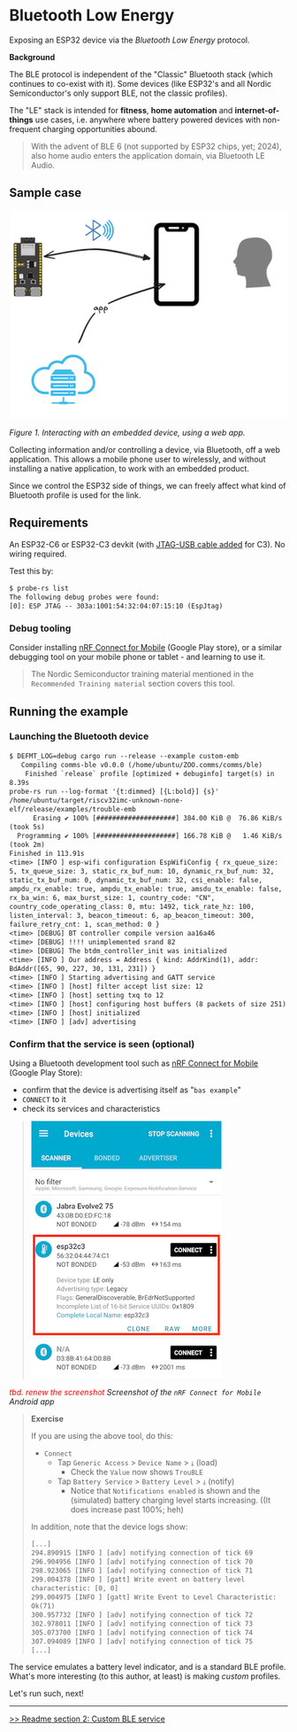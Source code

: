 # Bluetooth Low Energy

Exposing an ESP32 device via the *Bluetooth Low Energy* protocol.

**Background**

The BLE protocol is independent of the "Classic" Bluetooth stack (which continues to co-exist with it). Some devices (like ESP32's and all Nordic Semiconductor's only support BLE, not the classic profiles).

The "LE" stack is intended for **fitness**, **home automation** and **internet-of-things** use cases, i.e. anywhere where battery powered devices with non-frequent charging opportunities abound.

>With the advent of BLE 6 (not supported by ESP32 chips, yet; 2024), also home audio enters the application domain, via Bluetooth LE Audio.

## Sample case

![](.images/bluetooth-human-app-80%.png)

*Figure 1. Interacting with an embedded device, using a web app.*

Collecting information and/or controlling a device, via Bluetooth, off a web application. This allows a mobile phone user to wirelessly, and without installing a native application, to work with an embedded product.

Since we control the ESP32 side of things, we can freely affect what kind of Bluetooth profile is used for the link.

## Requirements

An ESP32-C6 or ESP32-C3 devkit (with [JTAG-USB cable added](https://docs.espressif.com/projects/esp-idf/en/stable/esp32c3/api-guides/usb-serial-jtag-console.html) for C3). No wiring required.

Test this by:

```
$ probe-rs list
The following debug probes were found:
[0]: ESP JTAG -- 303a:1001:54:32:04:07:15:10 (EspJtag)
```

### Debug tooling

Consider installing [nRF Connect for Mobile](https://play.google.com/store/apps/details?id=no.nordicsemi.android.mcp) (Google Play store), or a similar debugging tool on your mobile phone or tablet - and learning to use it.

>The Nordic Semiconductor training material mentioned in the `Recommended Training material` section covers this tool.


## Running the example

<!-- tbd. UPDATE so this is all on the custom -->

### Launching the Bluetooth device

```
$ DEFMT_LOG=debug cargo run --release --example custom-emb
   Compiling comms-ble v0.0.0 (/home/ubuntu/ZOO.comms/comms/ble)
    Finished `release` profile [optimized + debuginfo] target(s) in 8.39s
probe-rs run --log-format '{t:dimmed} [{L:bold}] {s}' /home/ubuntu/target/riscv32imc-unknown-none-elf/release/examples/trouble-emb
      Erasing ✔ 100% [####################] 384.00 KiB @  76.86 KiB/s (took 5s)
  Programming ✔ 100% [####################] 166.78 KiB @   1.46 KiB/s (took 2m)                                                                                                   Finished in 113.91s
<time> [INFO ] esp-wifi configuration EspWifiConfig { rx_queue_size: 5, tx_queue_size: 3, static_rx_buf_num: 10, dynamic_rx_buf_num: 32, static_tx_buf_num: 0, dynamic_tx_buf_num: 32, csi_enable: false, ampdu_rx_enable: true, ampdu_tx_enable: true, amsdu_tx_enable: false, rx_ba_win: 6, max_burst_size: 1, country_code: "CN", country_code_operating_class: 0, mtu: 1492, tick_rate_hz: 100, listen_interval: 3, beacon_timeout: 6, ap_beacon_timeout: 300, failure_retry_cnt: 1, scan_method: 0 }
<time> [DEBUG] BT controller compile version aa16a46
<time> [DEBUG] !!!! unimplemented srand 82
<time> [DEBUG] The btdm_controller_init was initialized
<time> [INFO ] Our address = Address { kind: AddrKind(1), addr: BdAddr([65, 90, 227, 30, 131, 231]) }
<time> [INFO ] Starting advertising and GATT service
<time> [INFO ] [host] filter accept list size: 12
<time> [INFO ] [host] setting txq to 12
<time> [INFO ] [host] configuring host buffers (8 packets of size 251)
<time> [INFO ] [host] initialized
<time> [INFO ] [adv] advertising
```

### Confirm that the service is seen (optional)

Using a Bluetooth development tool such as [nRF Connect for Mobile](https://play.google.com/store/apps/details?id=no.nordicsemi.android.mcp) (Google Play Store):

- confirm that the device is advertising itself as "`bas example`"
- `CONNECT` to it
- check its services and characteristics

>![](.images/ble_sniffing.png)

<font color=red>*tbd. renew the screenshot*</font>
*Screenshot of the `nRF Connect for Mobile` Android app*

>**Exercise**
>
>If you are using the above tool, do this:
>
>- `Connect`
> 	- Tap `Generic Access` > `Device Name` > `⤓` (load)
>  		- Check the `Value` now shows `TrouBLE`
> 	- Tap `Battery Service` > `Battery Level` > `⤓` (notify)
> 		- Notice that `Notifications enabled` is shown and the (simulated) battery charging level starts increasing. ((It does increase past 100%; heh)
>
>In addition, note that the device logs show:
>
>```
>[...]
>294.890915 [INFO ] [adv] notifying connection of tick 69
>296.904956 [INFO ] [adv] notifying connection of tick 70
>298.923065 [INFO ] [adv] notifying connection of tick 71
>299.004378 [INFO ] [gatt] Write event on battery level characteristic: [0, 0]
>299.004975 [INFO ] [gatt] Write Event to Level Characteristic: Ok(71)
>300.957732 [INFO ] [adv] notifying connection of tick 72
>302.978011 [INFO ] [adv] notifying connection of tick 73
>305.073700 [INFO ] [adv] notifying connection of tick 74
>307.094089 [INFO ] [adv] notifying connection of tick 75
>[...]
>```

The service emulates a battery level indicator, and is a standard BLE profile. What's more interesting (to this author, at least) is making *custom* profiles.

Let's run such, next!

---

[>> Readme section 2: Custom BLE service](./STEP_2.md)

